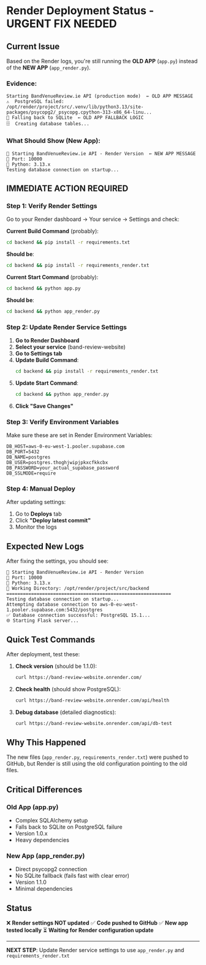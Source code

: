 # Render Deployment Status - URGENT FIX NEEDED

## Current Issue

Based on the Render logs, you're still running the **OLD APP** (`app.py`) instead of the **NEW APP** (`app_render.py`).

### Evidence:
```
Starting BandVenueReview.ie API (production mode)  ← OLD APP MESSAGE
⚠️  PostgreSQL failed: /opt/render/project/src/.venv/lib/python3.13/site-packages/psycopg2/_psycopg.cpython-313-x86_64-linu...
🔄 Falling back to SQLite  ← OLD APP FALLBACK LOGIC
🗄️  Creating database tables...
```

### What Should Show (New App):
```
🚀 Starting BandVenueReview.ie API - Render Version  ← NEW APP MESSAGE
📍 Port: 10000
🐍 Python: 3.13.x
Testing database connection on startup...
```

## IMMEDIATE ACTION REQUIRED

### Step 1: Verify Render Settings

Go to your Render dashboard → Your service → Settings and check:

**Current Build Command** (probably):
```bash
cd backend && pip install -r requirements.txt
```

**Should be**:
```bash
cd backend && pip install -r requirements_render.txt
```

**Current Start Command** (probably):
```bash
cd backend && python app.py
```

**Should be**:
```bash
cd backend && python app_render.py
```

### Step 2: Update Render Service Settings

1. **Go to Render Dashboard**
2. **Select your service** (band-review-website)
3. **Go to Settings tab**
4. **Update Build Command**:
   ```bash
   cd backend && pip install -r requirements_render.txt
   ```
5. **Update Start Command**:
   ```bash
   cd backend && python app_render.py
   ```
6. **Click "Save Changes"**

### Step 3: Verify Environment Variables

Make sure these are set in Render Environment Variables:
```
DB_HOST=aws-0-eu-west-1.pooler.supabase.com
DB_PORT=5432
DB_NAME=postgres
DB_USER=postgres.thoghjwipjpkxcfkkcbx
DB_PASSWORD=your_actual_supabase_password
DB_SSLMODE=require
```

### Step 4: Manual Deploy

After updating settings:
1. Go to **Deploys** tab
2. Click **"Deploy latest commit"**
3. Monitor the logs

## Expected New Logs

After fixing the settings, you should see:
```
🚀 Starting BandVenueReview.ie API - Render Version
📍 Port: 10000
🐍 Python: 3.13.x
📁 Working Directory: /opt/render/project/src/backend
============================================================
Testing database connection on startup...
Attempting database connection to aws-0-eu-west-1.pooler.supabase.com:5432/postgres
✅ Database connection successful: PostgreSQL 15.1...
🌐 Starting Flask server...
```

## Quick Test Commands

After deployment, test these:

1. **Check version** (should be 1.1.0):
   ```bash
   curl https://band-review-website.onrender.com/
   ```

2. **Check health** (should show PostgreSQL):
   ```bash
   curl https://band-review-website.onrender.com/api/health
   ```

3. **Debug database** (detailed diagnostics):
   ```bash
   curl https://band-review-website.onrender.com/api/db-test
   ```

## Why This Happened

The new files (`app_render.py`, `requirements_render.txt`) were pushed to GitHub, but Render is still using the old configuration pointing to the old files.

## Critical Differences

### Old App (app.py)
- Complex SQLAlchemy setup
- Falls back to SQLite on PostgreSQL failure
- Version 1.0.x
- Heavy dependencies

### New App (app_render.py)  
- Direct psycopg2 connection
- No SQLite fallback (fails fast with clear error)
- Version 1.1.0
- Minimal dependencies

## Status

❌ **Render settings NOT updated**
✅ **Code pushed to GitHub**
✅ **New app tested locally**
⏳ **Waiting for Render configuration update**

---

**NEXT STEP**: Update Render service settings to use `app_render.py` and `requirements_render.txt`
